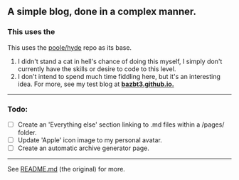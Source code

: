 ## A simple blog, done in a complex manner.

### This uses the

This uses the [poole/hyde](https://github.com/poole/hyde) repo as its base.

1. I didn't stand a cat in hell's chance of doing this myself, I simply don't currently have the skills or desire to code to this level.
2. I don't intend to spend much time fiddling here, but it's an interesting idea. For more, see my test blog at **[bazbt3.github.io.](http://bazbt3.github.io/)**

---

### Todo:

- [ ] Create an 'Everything else' section linking to .md files within a /pages/ folder.
- [ ] Update 'Apple' icon image to my personal avatar.
- [ ] Create an automatic archive generator page.

---

See [README.md](https://github.com/poole/hyde/blob/master/README.md) (the original) for more.
